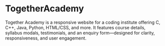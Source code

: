 # TogetherAcademy
Together Academy is a responsive website for a coding institute offering C, C++, Java, Python, HTML/CSS, and more. It features course details, syllabus modals, testimonials, and an enquiry form—designed for clarity, responsiveness, and user engagement.
